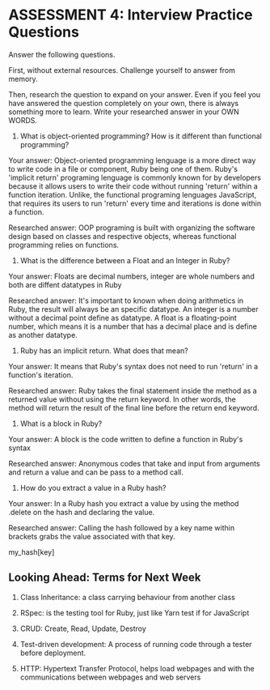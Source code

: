 # ASSESSMENT 4: Interview Practice Questions

Answer the following questions.

First, without external resources. Challenge yourself to answer from memory.

Then, research the question to expand on your answer. Even if you feel you have answered the question completely on your own, there is always something more to learn. Write your researched answer in your OWN WORDS.

1. What is object-oriented programming? How is it different than functional programming?

Your answer: Object-oriented programming lenguage is a more direct way to write code in a file or component, Ruby being one of them. Ruby's 'implicit return' programing lenguage is commonly known for by developers because it allows users to write their code without running 'return' within a function iteration. Unlike, the functional programing lenguages JavaScript, that requires its users to run 'return' every time and iterations is done within a function.

Researched answer: OOP programing is built with organizing the software design based on classes and respective objects, whereas functional programming relies on functions. 

1. What is the difference between a Float and an Integer in Ruby?

Your answer: Floats are decimal numbers, integer are whole numbers and both are diffent datatypes in Ruby

Researched answer: It's important to known when doing arithmetics in Ruby, the result will always be an specific datatype. An integer is a number without a decimal point define as datatype. A float is a floating-point number, which means it is a number that has a decimal place and is define as another datatype.

1. Ruby has an implicit return. What does that mean?

Your answer: It means that Ruby's syntax does not need to run 'return' in a function's iteration. 

Researched answer: Ruby takes the final statement inside the method as a returned value without using the return keyword. In other words, the method will return the result of the final line before the return end keyword.

1. What is a block in Ruby?

Your answer: A block is the code written to define a function in Ruby's syntax

Researched answer: Anonymous codes that take and input from arguments and return a value and can be pass to a method call.

1. How do you extract a value in a Ruby hash?

Your answer: In a Ruby hash you extract a value by using the method .delete on the hash and declaring the value.

Researched answer: Calling the hash followed by a key name within brackets grabs the value associated with that key.

my_hash[key]

## Looking Ahead: Terms for Next Week

1. Class Inheritance: a class carrying behaviour from another class

2. RSpec: is the testing tool for Ruby, just like Yarn test if for JavaScript

3. CRUD: Create, Read, Update, Destroy

4. Test-driven development: A process of running code through a tester before deployment.

5. HTTP: Hypertext Transfer Protocol, helps load webpages and with the communications between webpages and web servers
